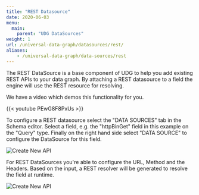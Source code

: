 ```yaml
---
title: "REST Datasource"
date: 2020-06-03
menu:
  main:
    parent: "UDG DataSources"
weight: 1
url: /universal-data-graph/datasources/rest/
aliases:
    - /universal-data-graph/data-sources/rest
---
```


The REST DataSource is a base component of UDG to help you add existing REST APIs to your data graph.
By attaching a REST datasource to a field the engine will use the REST resource for resolving.

We have a video which demos this functionality for you.

{{< youtube PEwG8F8PxUs >}}

To configure a REST datasource select the "DATA SOURCES" tab in the Schema editor.
Select a field, e.g. the "httpBinGet" field in this example on the "Query" type.
Finally on the right hand side select "DATA SOURCE" to configure the DataSource for this field.

![Create New API](img/dashboard/udg/datasources/rest_1.png)

For REST DataSources you're able to configure the URL, Method and the Headers.
Based on the input, a REST resolver will be generated to resolve the field at runtime.

![Create New API](img/dashboard/udg/datasources/rest_2.png)